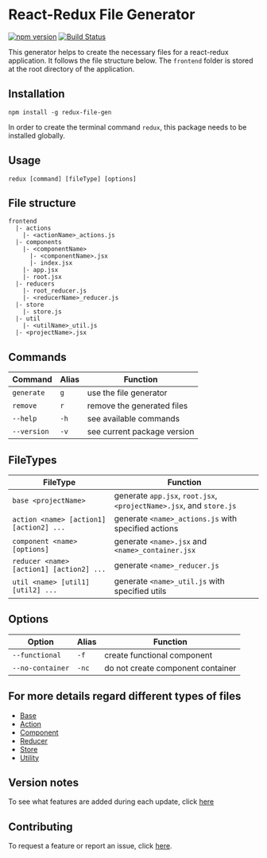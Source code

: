 # React-Redux File Generator

[![npm version](https://badge.fury.io/js/redux-file-gen.svg)](https://badge.fury.io/js/redux-file-gen)  [![Build Status](https://travis-ci.org/davidhu2000/react_redux_generator.svg?branch=master)](https://travis-ci.org/davidhu2000/react_redux_generator)

This generator helps to create the necessary files for a react-redux application. It follows the file structure below. The `frontend` folder is stored at the root directory of the application.

## Installation

    npm install -g redux-file-gen

In order to create the terminal command `redux`, this package needs to be installed globally.

## Usage

    redux [command] [fileType] [options]

## File structure

```file
frontend
  |- actions
    |- <actionName>_actions.js
  |- components
    |- <componentName>
      |- <componentName>.jsx
      |- index.jsx
    |- app.jsx
    |- root.jsx
  |- reducers
    |- root_reducer.js
    |- <reducerName>_reducer.js
  |- store
    |- store.js
  |- util
    |- <utilName>_util.js
  |- <projectName>.jsx
```

## Commands

| Command     | Alias | Function                    |
|-------------|-------|-----------------------------|
| `generate`  | `g`   | use the file generator      |
| `remove`    | `r`   | remove the generated files  |
| `--help`    | `-h`  | see available commands      |
| `--version` | `-v`  | see current package version |

## FileTypes

| FileType                                 | Function                                                            |
|------------------------------------------|---------------------------------------------------------------------|
| `base <projectName>`                     | generate `app.jsx`, `root.jsx`, `<projectName>.jsx`, and `store.js` |
| `action <name> [action1] [action2] ...`  | generate `<name>_actions.js` with specified actions                 |
| `component <name> [options]`             | generate `<name>.jsx` and `<name>_container.jsx`                    |
| `reducer <name> [action1] [action2] ...` | generate `<name>_reducer.js`                                        |
| `util <name> [util1] [util2] ...`        | generate `<name>_util.js` with specified utils                      |

## Options

| Option           | Alias | Function                          |
|------------------|-------|-----------------------------------|
| `--functional`   | `-f`  | create functional component       |
| `--no-container` | `-nc` | do not create component container |

## For more details regard different types of files

- [Base](docs/base.md)
- [Action](docs/action.md)
- [Component](docs/component.md)
- [Reducer](docs/reducer.md)
- [Store](docs/store.md)
- [Utility](docs/util.md)

## Version notes

To see what features are added during each update, click [here](docs/update_notes.md)

## Contributing

To request a feature or report an issue, click [here](https://github.com/davidhu2000/react_redux_generator/issues).
